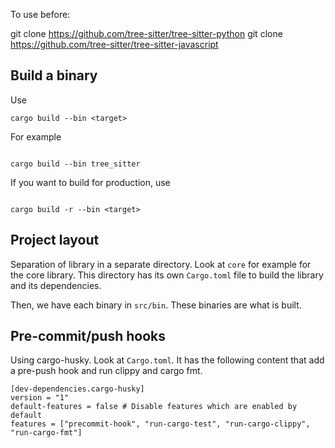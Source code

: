 To use before:

git clone https://github.com/tree-sitter/tree-sitter-python
git clone https://github.com/tree-sitter/tree-sitter-javascript

## Build a binary

Use

```shell
cargo build --bin <target>

```

For example

```shell

cargo build --bin tree_sitter

```

If you want to build for production, use

```shell

cargo build -r --bin <target> 
```


## Project layout

Separation of library in a separate directory. Look at `core` for example for the core library.
This directory has its own `Cargo.toml` file to build the library and its dependencies.

Then, we have each binary in `src/bin`. These binaries are what is built.


## Pre-commit/push hooks

Using cargo-husky. Look at `Cargo.toml`. It has the following content that add a pre-push hook
and run clippy and cargo fmt.

```
[dev-dependencies.cargo-husky]
version = "1"
default-features = false # Disable features which are enabled by default
features = ["precommit-hook", "run-cargo-test", "run-cargo-clippy", "run-cargo-fmt"]
```